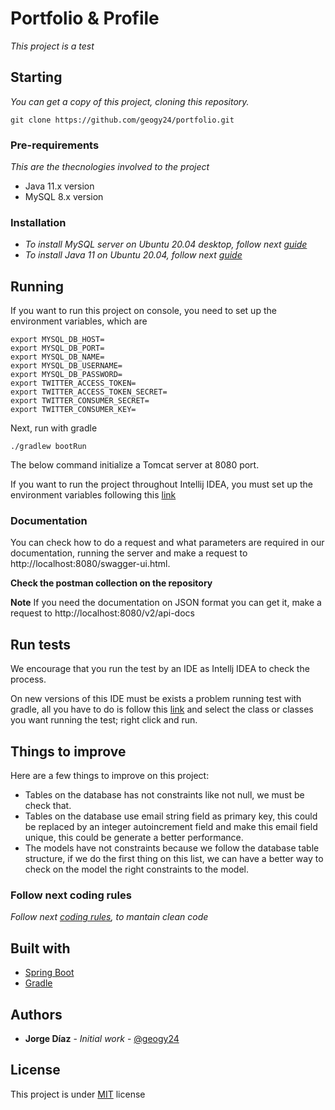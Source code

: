 # Portfolio & Profile

_This project is a test_

## Starting

_You can get a copy of this project, cloning this repository._

```
git clone https://github.com/geogy24/portfolio.git
```

### Pre-requirements

_This are the thecnologies involved to the project_

- Java 11.x version
- MySQL 8.x version

### Installation

- _To install MySQL server on Ubuntu 20.04 desktop, follow next [guide](https://www.digitalocean.com/community/tutorials/how-to-install-mysql-on-ubuntu-20-04-es)_
- _To install Java 11 on Ubuntu 20.04, follow next [guide](https://www.digitalocean.com/community/tutorials/como-instalar-java-con-apt-en-ubuntu-18-04-es)_

## Running

If you want to run this project on console, you need to set up the environment variables, which are

```
export MYSQL_DB_HOST=
export MYSQL_DB_PORT=
export MYSQL_DB_NAME=
export MYSQL_DB_USERNAME=
export MYSQL_DB_PASSWORD=
export TWITTER_ACCESS_TOKEN=
export TWITTER_ACCESS_TOKEN_SECRET=
export TWITTER_CONSUMER_SECRET=
export TWITTER_CONSUMER_KEY=
```

Next, run with gradle

```
./gradlew bootRun
```

The below command initialize a Tomcat server at 8080 port.

If you want to run the project throughout Intellij IDEA, you must set up the environment variables
following this [link](https://www.jetbrains.com/help/objc/add-environment-variables-and-program-arguments.html)

### Documentation

You can check how to do a request and what parameters are required in our documentation,
running the server and make a request to http://localhost:8080/swagger-ui.html.

**Check the postman collection on the repository**

**Note**
If you need the documentation on JSON format you can get it, make a request to
http://localhost:8080/v2/api-docs

## Run tests️

We encourage that you run the test by an IDE as Intellj IDEA to check the process.

On new versions of this IDE must be exists a problem running test with gradle, all you
have to do is follow this [link](https://stackoverflow.com/a/55417140) and select the class
or classes you want running the test; right click and run.

## Things to improve

Here are a few things to improve on this project:

- Tables on the database has not constraints like not null, we must be check that.
- Tables on the database use email string field as primary key, this could be replaced
  by an integer autoincrement field and make this email field unique, this could be generate
  a better performance.
- The models have not constraints because we follow the database table structure, if we do
  the first thing on this list, we can have a better way to check on the model the right 
  constraints to the model.

### Follow next coding rules

_Follow next [coding rules](https://google.github.io/styleguide/javaguide.html), to mantain clean code_

## Built with

* [Spring Boot](https://spring.io/guides/gs/spring-boot/)
* [Gradle](https://gradle.org/)

## Authors

* **Jorge Díaz** - *Initial work* - [@geogy24](https://github.com/geogy24)

## License

This project is under [MIT](https://opensource.org/licenses/MIT) license

